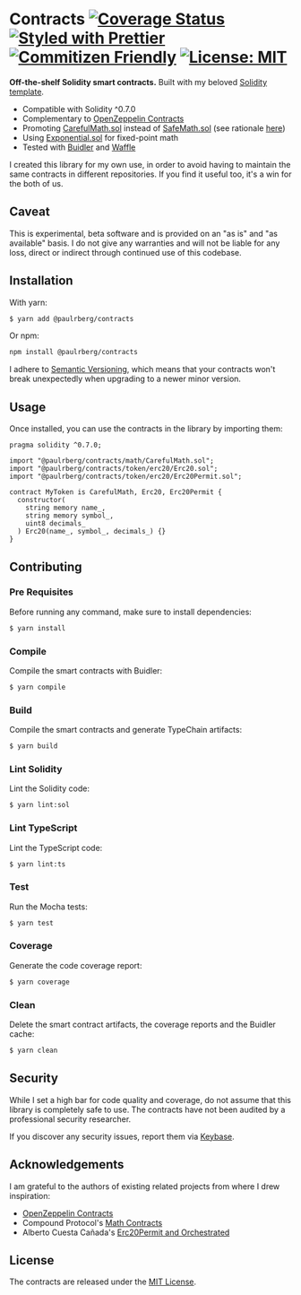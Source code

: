 # Contracts [![Coverage Status](https://coveralls.io/repos/github/paulrberg/contracts/badge.svg?branch=develop)](https://coveralls.io/github/paulrberg/contracts?branch=develop) [![Styled with Prettier](https://img.shields.io/badge/code_style-prettier-ff69b4.svg)](https://prettier.io) [![Commitizen Friendly](https://img.shields.io/badge/commitizen-friendly-brightgreen.svg)](http://commitizen.github.io/cz-cli/) [![License: MIT](https://img.shields.io/badge/License-MIT-yellow.svg)](https://opensource.org/licenses/MIT)

**Off-the-shelf Solidity smart contracts.** Built with my beloved [Solidity template](https://github.com/PaulRBerg/solidity-template).

- Compatible with Solidity ^0.7.0
- Complementary to [OpenZeppelin Contracts](https://github.com/OpenZeppelin/openzeppelin-contracts)
- Promoting
  [CarefulMath.sol](https://github.com/compound-finance/compound-protocol/blob/v2.8.1/contracts/CarefulMath.sol) instead
  of [SafeMath.sol](https://github.com/OpenZeppelin/openzeppelin-contracts/blob/v3.2.0/contracts/math/SafeMath.sol) (see
  rationale [here](https://twitter.com/PaulRBerg/status/1294398438654857217))
- Using
  [Exponential.sol](https://github.com/compound-finance/compound-protocol/blob/v2.8.1/contracts/Exponential.sol) for
  fixed-point math
- Tested with [Buidler](https://github.com/nomiclabs/buidler) and [Waffle](https://github.com/EthWorks/Waffle)

I created this library for my own use, in order to avoid having to maintain the same contracts in different repositories. If
you find it useful too, it's a win for the both of us.

## Caveat

This is experimental, beta software and is provided on an "as is" and "as available" basis. I do not give any warranties and will not be liable for any loss, direct or indirect through continued use of this codebase.

## Installation

With yarn:

```sh
$ yarn add @paulrberg/contracts
```

Or npm:

```sh
npm install @paulrberg/contracts
```

I adhere to [Semantic Versioning](https://semver.org/), which means that your contracts won't break unexpectedly when upgrading to a newer minor version.

## Usage

Once installed, you can use the contracts in the library by importing them:

```solidity
pragma solidity ^0.7.0;

import "@paulrberg/contracts/math/CarefulMath.sol";
import "@paulrberg/contracts/token/erc20/Erc20.sol";
import "@paulrberg/contracts/token/erc20/Erc20Permit.sol";

contract MyToken is CarefulMath, Erc20, Erc20Permit {
  constructor(
    string memory name_,
    string memory symbol_,
    uint8 decimals_
  ) Erc20(name_, symbol_, decimals_) {}
}

```

## Contributing

### Pre Requisites

Before running any command, make sure to install dependencies:

```sh
$ yarn install
```

### Compile

Compile the smart contracts with Buidler:

```sh
$ yarn compile
```

### Build

Compile the smart contracts and generate TypeChain artifacts:

```sh
$ yarn build
```

### Lint Solidity

Lint the Solidity code:

```sh
$ yarn lint:sol
```

### Lint TypeScript

Lint the TypeScript code:

```sh
$ yarn lint:ts
```

### Test

Run the Mocha tests:

```sh
$ yarn test
```

### Coverage

Generate the code coverage report:

```sh
$ yarn coverage
```

### Clean

Delete the smart contract artifacts, the coverage reports and the Buidler cache:

```sh
$ yarn clean
```

## Security

While I set a high bar for code quality and coverage, do not assume that this library is completely safe to use. The contracts
have not been audited by a professional security researcher.

If you discover any security issues, report them via [Keybase](https://keybase.io/paulrberg).

## Acknowledgements

I am grateful to the authors of existing related projects from where I drew inspiration:

- [OpenZeppelin Contracts](https://github.com/OpenZeppelin/openzeppelin-contracts)
- Compound Protocol's [Math Contracts](https://github.com/compound-finance/compound-protocol)
- Alberto Cuesta Cañada's [Erc20Permit and Orchestrated](https://github.com/albertocuestacanada)

## License

The contracts are released under the [MIT License](./LICENSE.md).
